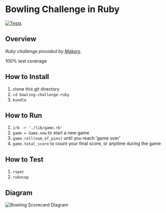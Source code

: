 # Bowling Challenge in Ruby
[![Tests](https://github.com/ruiined/bowling-challenge-ruby/actions/workflows/main.yml/badge.svg)](https://github.com/ruiined/bowling-challenge-ruby/actions/workflows/main.yml)
## Overview
_Ruby challenge provided by [Makers](https://github.com/makersacademy/bowling-challenge-ruby)._

100% test coverage

## How to Install
  1. clone this git directory
  2. `cd bowling-challenge-ruby`
  3. `bundle`

## How to Run
  1. `irb -r './lib/game.rb'`
  2. `game = Game.new` to start a new game
  3. `game.roll(num_of_pins)` until you reach 'game over'
  4. `game.total_score` to count your final score, or anytime during the game

## How to Test
  1. `rspec`
  2. `rubocop`

## Diagram
![Bowling Scorecard Diagram](https://github.com/ruiined/bowling-challenge-ruby/blob/main/images/bowling_score_diagram.png)
